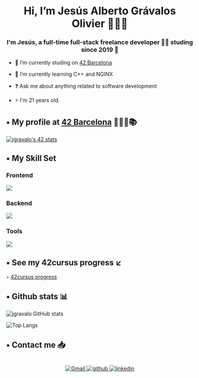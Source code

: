 <h1 align="center"> Hi, I’m Jesús Alberto Grávalos Olivier 🙋🏻‍♂️ </h1>

### <div align="center">I'm Jesús, a full-time full-stack freelance developer 👨‍💻 studing since 2019 🚀</div>  
  

- 🔭 I’m currently studing on [42 Barcelona](https://www.42barcelona.com/es/)  
  

- 🌱 I’m currently learning C++ and NGINX
  

- ❓ Ask me about anything related to software development  
  

- ⚡ I'm 21 years old. 
  

## ▪️ My profile at [42 Barcelona](https://www.42barcelona.com/es/) 👨🏻‍💻📚 

[![jgravalo's 42 stats](https://badge.mediaplus.ma/binary/jgravalo?1337Badge=off&UM6P=off)](https://github.com/oakoudad/badge42)


## ▪️ My Skill Set
### Frontend
<img src="https://skillicons.dev/icons?i=html,css,js"/>

### Backend
<img src="https://skillicons.dev/icons?i=c,cpp,python"/>

### Tools
<img src="https://skillicons.dev/icons?i=git,github,bash,linux,docker"/>

## ▪️ See my 42cursus progress ↙️ 

◦ [42cursus progress](https://github.com/jgravalo?tab=repositories)
## ▪️ Github stats 📊

![jgravalo GitHub stats](https://github-readme-stats.vercel.app/api?username=jgravalo&show_icons=true&theme=github_dark)

![Top Langs](https://github-readme-stats.vercel.app/api/top-langs/?username=jgravalo&theme=github_dark)


## ▪️ Contact me 📥
<br/>
<div align="center">
<a href='mailto:jgravalo@student.42barcelona.com' target="_blank">
<img src=https://img.shields.io/badge/Gmail-100000?&style=for-the-badge&logo=Gmail&logoColor=white&labelColor=EA4335&color=EA4335 alt=Gmail style="margin-bottom: 5px;" />
</a>
<a href="https://github.com/jgravalo" target="_blank">
<img src=https://img.shields.io/badge/github-%2324292e.svg?&style=for-the-badge&logo=github&logoColor=white alt=github style="margin-bottom: 5px;" />
</a>
<a href="https://linkedin.com/in/jgravalo" target="_blank">
<img src=https://img.shields.io/badge/linkedin-%231E77B5.svg?&style=for-the-badge&logo=linkedin&logoColor=white alt=linkedin style="margin-bottom: 5px;" />
</a>  
</div>
<br/>
<br/>
<br/>
<br/>
